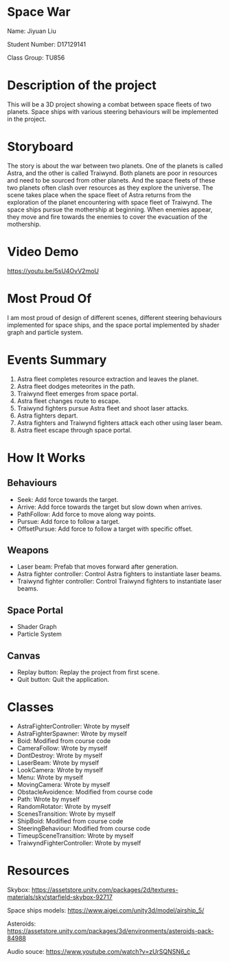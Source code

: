 # Space War
Name: Jiyuan Liu

Student Number: D17129141

Class Group: TU856

# Description of the project
This will be a 3D project showing a combat between space fleets of two planets. Space ships with various steering behaviours will be implemented in the project.

# Storyboard
The story is about the war between two planets. One of the planets is called Astra, and the other is called Traiwynd. Both planets are poor in resources and need to be sourced from other planets. And the space fleets of these two planets often clash over resources as they explore the universe.
The scene takes place when the space fleet of Astra returns from the exploration of the planet encountering with space fleet of Traiwynd. The space ships pursue the mothership at beginning. When enemies appear, they move and fire towards the enemies to cover the evacuation of the mothership.

# Video Demo
https://youtu.be/5sU4OvV2moU

# Most Proud Of
I am most proud of design of different scenes, different steering behaviours implemented for space ships, and the space portal implemented by shader graph and particle system.

# Events Summary
1. Astra fleet completes resource extraction and leaves the planet.
2. Astra fleet dodges meteorites in the path.
3. Traiwynd fleet emerges from space portal.
4. Astra fleet changes route to escape.
5. Traiwynd fighters pursue Astra fleet and shoot laser attacks.
6. Astra fighters depart.
7. Astra fighters and Traiwynd fighters attack each other using laser beam.
8. Astra fleet escape through space portal.

# How It Works
## Behaviours
- Seek: Add force towards the target.
- Arrive: Add force towards the target but slow down when arrives.
- PathFollow: Add force to move along way points.
- Pursue: Add force to follow a target.
- OffsetPursue: Add force to follow a target with specific offset.

## Weapons
- Laser beam: Prefab that moves forward after generation.
- Astra fighter controller: Control Astra fighters to instantiate laser beams.
- Traiwynd fighter controller: Control Traiwynd fighters to instantiate laser beams.

## Space Portal
- Shader Graph
- Particle System


## Canvas
- Replay button: Replay the project from first scene.
- Quit button: Quit the application.


# Classes
- AstraFighterController: Wrote by myself
- AstraFighterSpawner: Wrote by myself
- Boid: Modified from course code
- CameraFollow: Wrote by myself
- DontDestroy: Wrote by myself
- LaserBeam: Wrote by myself
- LookCamera: Wrote by myself
- Menu: Wrote by myself
- MovingCamera: Wrote by myself
- ObstacleAvoidence: Modified from course code
- Path: Wrote by myself
- RandomRotator: Wrote by myself
- ScenesTransition: Wrote by myself
- ShipBoid: Modified from course code
- SteeringBehaviour: Modified from course code
- TimeupSceneTransition: Wrote by myself
- TraiwyndFighterController: Wrote by myself

# Resources
Skybox: https://assetstore.unity.com/packages/2d/textures-materials/sky/starfield-skybox-92717

Space ships models: https://www.aigei.com/unity3d/model/airship_5/

Asteroids: https://assetstore.unity.com/packages/3d/environments/asteroids-pack-84988

Audio souce: https://www.youtube.com/watch?v=zUrSQNSN6_c



